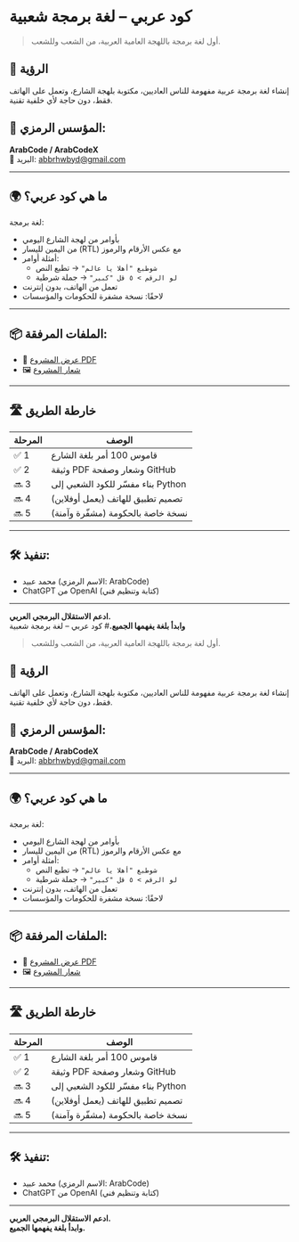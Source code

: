#  كود عربي – لغة برمجة شعبية

> أول لغة برمجة باللهجة العامية العربية، من الشعب وللشعب.

## 🎯 الرؤية
إنشاء لغة برمجة عربية مفهومة للناس العاديين، مكتوبة بلهجة الشارع، وتعمل على الهاتف فقط، دون حاجة لأي خلفية تقنية.

## 👤 المؤسس الرمزي:
**ArabCode / ArabCodeX**  
📧 البريد: abbrhwbyd@gmail.com

---

## 🌍 ما هي كود عربي؟

لغة برمجة:
- بأوامر من لهجة الشارع اليومي
- من اليمين لليسار (RTL) مع عكس الأرقام والرموز
- أمثلة أوامر:
  - `شوطبع "أهلا يا عالم"` → تطبع النص
  - `لو الرقم > ٥ قل "كبير"` → جملة شرطية
- تعمل من الهاتف، بدون إنترنت
- لاحقًا: نسخة مشفرة للحكومات والمؤسسات

---

## 📦 الملفات المرفقة:
- 📄 [عرض المشروع PDF](ArabCode_Project_Overview.pdf)
- 🖼️ [شعار المشروع](A_digital_vector_graphic_features_a_logo_for_"Arab.png)

---

## 🛣️ خارطة الطريق

| المرحلة | الوصف                                |
|----------|---------------------------------------|
| ✅ 1 | قاموس 100 أمر بلغة الشارع               |
| ✅ 2 | وثيقة PDF وشعار وصفحة GitHub             |
| 🔜 3 | بناء مفسّر للكود الشعبي إلى Python       |
| 🔜 4 | تصميم تطبيق للهاتف (يعمل أوفلاين)        |
| 🔜 5 | نسخة خاصة بالحكومة (مشفّرة وآمنة)        |

---

## 🛠️ تنفيذ:
- محمد عبيد (الاسم الرمزي: ArabCode)
- ChatGPT من OpenAI (كتابة وتنظيم فني)

---

**ادعم الاستقلال البرمجي العربي.**  
**وابدأ بلغة يفهمها الجميع.**#  كود عربي – لغة برمجة شعبية

> أول لغة برمجة باللهجة العامية العربية، من الشعب وللشعب.

## 🎯 الرؤية
إنشاء لغة برمجة عربية مفهومة للناس العاديين، مكتوبة بلهجة الشارع، وتعمل على الهاتف فقط، دون حاجة لأي خلفية تقنية.

## 👤 المؤسس الرمزي:
**ArabCode / ArabCodeX**  
📧 البريد: abbrhwbyd@gmail.com

---

## 🌍 ما هي كود عربي؟

لغة برمجة:
- بأوامر من لهجة الشارع اليومي
- من اليمين لليسار (RTL) مع عكس الأرقام والرموز
- أمثلة أوامر:
  - `شوطبع "أهلا يا عالم"` → تطبع النص
  - `لو الرقم > ٥ قل "كبير"` → جملة شرطية
- تعمل من الهاتف، بدون إنترنت
- لاحقًا: نسخة مشفرة للحكومات والمؤسسات

---

## 📦 الملفات المرفقة:
- 📄 [عرض المشروع PDF](ArabCode_Project_Overview.pdf)
- 🖼️ [شعار المشروع](A_digital_vector_graphic_features_a_logo_for_"Arab.png)

---

## 🛣️ خارطة الطريق

| المرحلة | الوصف                                |
|----------|---------------------------------------|
| ✅ 1 | قاموس 100 أمر بلغة الشارع               |
| ✅ 2 | وثيقة PDF وشعار وصفحة GitHub             |
| 🔜 3 | بناء مفسّر للكود الشعبي إلى Python       |
| 🔜 4 | تصميم تطبيق للهاتف (يعمل أوفلاين)        |
| 🔜 5 | نسخة خاصة بالحكومة (مشفّرة وآمنة)        |

---

## 🛠️ تنفيذ:
- محمد عبيد (الاسم الرمزي: ArabCode)
- ChatGPT من OpenAI (كتابة وتنظيم فني)

---

**ادعم الاستقلال البرمجي العربي.**  
**وابدأ بلغة يفهمها الجميع.**
